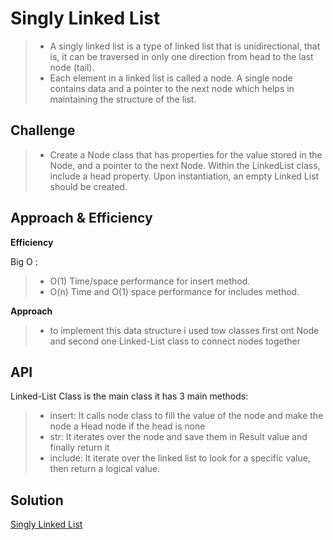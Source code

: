 # Singly Linked List
> - A singly linked list is a type of linked list that is unidirectional, that is, it can be traversed in only one direction from head to the last node (tail).
> - Each element in a linked list is called a node. A single node contains data and a pointer to the next node which helps in maintaining the structure of the list.


## Challenge
> - Create a Node class that has properties for the value stored in the Node, and a pointer to the next Node. Within the LinkedList class, include a head property. Upon instantiation, an empty Linked List should be created.


## Approach & Efficiency
**Efficiency**

Big O :
> - O(1) Time/space performance for insert method.
> - O(n) Time and O(1) space performance for includes method.


**Approach**
> - to implement this data structure i used tow classes first ont Node and second one Linked-List class to connect nodes together

## API
Linked-List Class is the main class it has 3 main methods:

> - insert: It calls node class to fill the value of the node and make the node a Head node if the head is none
> - str: It iterates over the node and save them in Result value and finally return it
> - include: It iterate over the linked list to look for a specific value, then return a logical value.

## Solution
[Singly Linked List](https://miro.com/app/board/o9J_lG44R2c=/)
